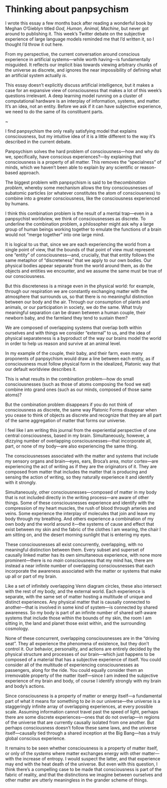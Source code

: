 # Thinking about panpsychism

I wrote this essay a few months back after reading a wonderful book by Meghan O’Gieblyn titled ​*God, Human, Animal, Machine*​, but never got around to publishing it. This week’s Twitter debate on the subjective experience of large language models reminded me that I’d written it, so I thought I’d throw it out here.

From my perspective, the current conversation around conscious experience in artificial systems—while worth having—is fundamentally misguided. It reflects our implicit bias towards viewing arbitrary chunks of the universe as discrete, and ignores the near impossibility of defining what an artificial system actually ​*is*​. 

This essay doesn’t explicitly discuss artificial intelligence, but it makes a case for an expansive view of consciousness that makes a lot of this week’s questions irrelevant. A deep learning model running on a cluster of computational hardware is an interplay of information, systems, and matter. It’s an idea, not an entity. Before we ask if it can have subjective experience, we need to do the same of its constituent parts.

~

I find panpsychism the only really satisfying model that explains consciousness, but my intuitive idea of it is a little different to the way it’s described in the current debate.

Panpsychism solves the hard problem of consciousness—how and why do we, specifically, have conscious experiences?—by explaining that consciousness is a property of all matter. This removes the “specialness” of minds, which we haven’t been able to explain by any scientific or reason-based approach.

The biggest problem with panpsychism is said to be the ​*combination problem*​, whereby some mechanism allows the tiny consciousnesses of subatomic particles (or whatever constitutes the atom of consciousness) to combine into a greater consciousness, like the consciousness experienced by humans.

I think this combination problem is the result of a mental trap—even in a panpsychist worldview, we think of consciousnesses as discrete. To underline the combination problem, a philosopher might ask why a large group of human beings working together to emulate the functions of a brain would not “merge together” into one large mind.

It is logical to us that, since we are each experiencing the world from a single point of view, that the bounds of that point of view must represent one “entity” of consciousness—and, crucially, that that entity follows the same metaphor of “discreteness” that we apply to our own bodies. Our physical bodies appear separate from the world around them, as do the objects and entities we encounter, and we assume the same must be true of our consciousness.

But this discreteness is a mirage even in the physical world: for example, through our respiration we are constantly exchanging matter with the atmosphere that surrounds us, so that there is no meaningful distinction between our body and the air. Through our consumption of plants and animals, or our participation in society, we do the same. What truly meaningful separation can be drawn between a human couple, their newborn baby, and the farmland they tend to sustain them?

We are composed of overlapping systems that overlap both within ourselves and with things we consider “external” to us, and the idea of physical separateness is a byproduct of the way our brains model the world in order to help us reason and survive at an animal level.

In my example of the couple, their baby, and their farm, even many proponents of panpsychism would draw a line between each entity, as if consciousness must follow physical form in the idealized, Platonic way that our default worldview describes it.

This is what results in the combination problem—how do small consciousnesses (such as those of atoms composing the food we eat) combine into grand ones (such as our minds, composed of those same atoms)?

But the combination problem disappears if you do not think of consciousness as discrete, the same way Platonic Forms disappear when you cease to think of objects as discrete and recognize that they are all part of the same aggregation of matter that forms our universe.

I feel like I am writing this journal from the experiential perspective of one central consciousness, based in my brain. Simultaneously, however, a dizzying number of overlapping consciousnesses—that incorporate all, part, or none of my body—are also experiencing the same thing.

The consciousnesses associated with the matter and systems that include my sensory organs and brain—eyes, ears, Broca’s area, motor cortex—are experiencing the act of writing as if they are the originators of it. They are composed from matter that includes the matter that is producing and sensing the action of writing, so they naturally experience it and identify with it strongly.

Simultaneously, other consciousnesses—composed of matter in my body that is not included directly in the writing process—are aware of other things. Some of these consciousnesses experience and identify with the compression of my heart muscles, the rush of blood through arteries and veins. Some experience the interplay of molecules that join and leave my body through my breathing. And others experience a combination of my own body and the world around it—the systems of cause and effect that exist between my skin and the fabric of the clothes I am wearing, the chair I am sitting on, and the desert morning sunlight that is entering my eyes.

These consciousnesses all exist concurrently, overlapping, with no meaningful distinction between them. Every subset and superset of causally linked matter has its own simultaneous experience, with none more prominent—there is no *main* consciousness that my mind has, there are instead a near infinite number of overlapping consciousnesses that each incorporate the awareness associated with the matter or systems that make up all or part of my brain.

Like a set of infinitely overlapping Venn diagram circles, these also intersect with the rest of my body, and the external world. Each experience is separate, with the same set of matter hosting a multitude of unique and distinct experiences.  Any physical matter that is causally connected to another—that is involved in some kind of system—is connected by shared awareness. So my body is part of an infinite number of shared self-aware systems that include those within the bounds of my skin, the room I am sitting in, the land and planet those exist within, and the surrounding cosmology.

None of these concurrent, overlapping consciousnesses are in the “driving seat”. They all experience the phenomena of existence, but they don’t control it. Our behavior, personality, and actions are entirely decided by the physical structure and processes of our brain—which just happens to be composed of a material that has a subjective experience of itself. You could consider all of the multitude of experiencing consciousnesses as passengers, along for the ride. You could equally consider them an irremovable property of the matter itself—since I am indeed the subjective experience of my brain and body, of course I identify strongly with my brain and body’s actions.

Since consciousness is a property of matter or energy itself—a fundamental part of what it means for something to *be* in our universe—the universe is a staggeringly infinite array of overlapping experiences, at every possible scale. Assuming information cannot travel past the speed of light, perhaps there are some discrete experiences—ones that do not overlap—in regions of the universe that are currently causally isolated from one another. But perhaps consciousness doesn’t follow these same laws, and the universe itself—causally tied through a shared inception at the Big Bang—has a truly global conscious experience.

It remains to be seen whether consciousness is a property of matter itself, or only of the ​*systems*​ where matter exchanges energy with other matter—with the increase of entropy. I would suspect the latter, and that experience may end with the heat death of the universe. But even with this question, I think there’s a compelling case to be made that consciousness is part of the fabric of reality, and that the distinctions we imagine between ourselves and other matter are utterly meaningless in the grander scheme of things.
